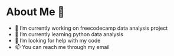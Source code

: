 # About Me 👋

- 🔭 I’m currently working on freecodecamp data analysis project
- 🌱 I’m currently learning python data analysis
- 🤔 I’m looking for help with my code
- 📫 You can reach me through my email
<!-- **rizard1/rizard1** is a ✨ _special_ ✨ repository because its `README.md` (this file) appears on your GitHub profile.

Here are some ideas to get you started:
- 💬 Ask me about ...
- 👯 I’m looking to collaborate on
- 😄 Pronouns: ...
- ⚡ Fun fact: ... -->
